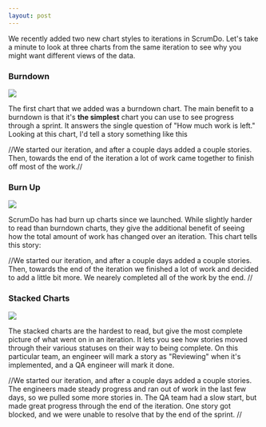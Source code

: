 ```yaml
---
layout: post
---
```



We recently added two new chart styles to iterations in ScrumDo.  Let's take a minute to look at three charts from the same iteration to see why you might want different views of the data.

### Burndown

![](https://scrumdo-cdn.s3.amazonaws.com/manual_uploads/burndown-compare.png)

The first chart that we added was a burndown chart.  The main benefit to a burndown is that it's **the simplest** chart you can use to see progress through a sprint.  It answers the single question of "How much work is left."  Looking at this chart, I'd tell a story something like this

//We started our iteration, and after a couple days added a couple stories.  Then, towards the end of the iteration a lot of work came together to finish off most of the work.//

### Burn Up

![](https://scrumdo-cdn.s3.amazonaws.com/manual_uploads/burnup-compare.png)

ScrumDo has had burn up charts since we launched.  While slightly harder to read than burndown charts, they give the additional benefit of seeing how the total amount of work has changed over an iteration.  This chart tells this story:

//We started our iteration, and after a couple days added a couple stories.  Then, towards the end of the iteration we finished a lot of work and decided to add a little bit more.  We nearely completed all of the work by the end.  //

### Stacked Charts

![](https://scrumdo-cdn.s3.amazonaws.com/manual_uploads/stacked-compare.png)

The stacked charts are the hardest to read, but give the most complete picture of what went on in an iteration.  It lets you see how stories moved through their various statuses on their way to being complete.  On this particular team, an engineer will mark a story as "Reviewing" when it's implemented, and a QA engineer will mark it done.

//We started our iteration, and after a couple days added a couple stories.  The engineers made steady progress and ran out of work in the last few days, so we pulled some more stories in.  The QA team had a slow start, but made great progress through the end of the iteration.  One story got blocked, and we were unable to resolve that by the end of the sprint.  //